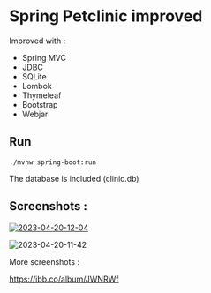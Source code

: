 # Spring Petclinic improved

Improved with :
* Spring MVC
* JDBC
* SQLite
* Lombok
* Thymeleaf
* Bootstrap
* Webjar

## Run

```
./mvnw spring-boot:run
```
The database is included (clinic.db)


## Screenshots :

<a href="https://imgbb.com/"><img src="https://i.ibb.co/qpMtw65/2023-04-20-12-04.png" alt="2023-04-20-12-04" border="0"></a>

<img src="https://i.ibb.co/FXTgDZv/2023-04-20-11-42.png" alt="2023-04-20-11-42" border="0"></a>

More screenshots :

https://ibb.co/album/JWNRWf